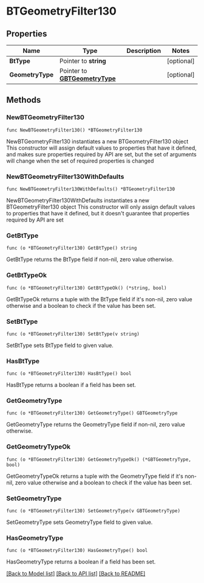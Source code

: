 # BTGeometryFilter130

## Properties

Name | Type | Description | Notes
------------ | ------------- | ------------- | -------------
**BtType** | Pointer to **string** |  | [optional] 
**GeometryType** | Pointer to [**GBTGeometryType**](GBTGeometryType.md) |  | [optional] 

## Methods

### NewBTGeometryFilter130

`func NewBTGeometryFilter130() *BTGeometryFilter130`

NewBTGeometryFilter130 instantiates a new BTGeometryFilter130 object
This constructor will assign default values to properties that have it defined,
and makes sure properties required by API are set, but the set of arguments
will change when the set of required properties is changed

### NewBTGeometryFilter130WithDefaults

`func NewBTGeometryFilter130WithDefaults() *BTGeometryFilter130`

NewBTGeometryFilter130WithDefaults instantiates a new BTGeometryFilter130 object
This constructor will only assign default values to properties that have it defined,
but it doesn't guarantee that properties required by API are set

### GetBtType

`func (o *BTGeometryFilter130) GetBtType() string`

GetBtType returns the BtType field if non-nil, zero value otherwise.

### GetBtTypeOk

`func (o *BTGeometryFilter130) GetBtTypeOk() (*string, bool)`

GetBtTypeOk returns a tuple with the BtType field if it's non-nil, zero value otherwise
and a boolean to check if the value has been set.

### SetBtType

`func (o *BTGeometryFilter130) SetBtType(v string)`

SetBtType sets BtType field to given value.

### HasBtType

`func (o *BTGeometryFilter130) HasBtType() bool`

HasBtType returns a boolean if a field has been set.

### GetGeometryType

`func (o *BTGeometryFilter130) GetGeometryType() GBTGeometryType`

GetGeometryType returns the GeometryType field if non-nil, zero value otherwise.

### GetGeometryTypeOk

`func (o *BTGeometryFilter130) GetGeometryTypeOk() (*GBTGeometryType, bool)`

GetGeometryTypeOk returns a tuple with the GeometryType field if it's non-nil, zero value otherwise
and a boolean to check if the value has been set.

### SetGeometryType

`func (o *BTGeometryFilter130) SetGeometryType(v GBTGeometryType)`

SetGeometryType sets GeometryType field to given value.

### HasGeometryType

`func (o *BTGeometryFilter130) HasGeometryType() bool`

HasGeometryType returns a boolean if a field has been set.


[[Back to Model list]](../README.md#documentation-for-models) [[Back to API list]](../README.md#documentation-for-api-endpoints) [[Back to README]](../README.md)


